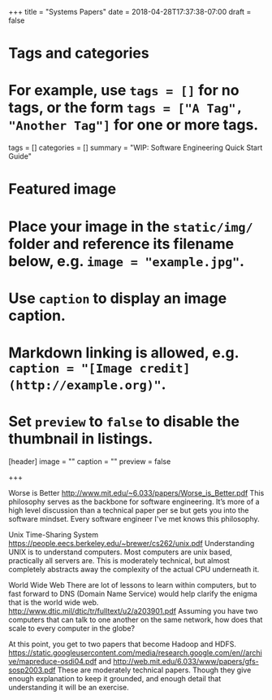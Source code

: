 +++
title = "Systems Papers"
date = 2018-04-28T17:37:38-07:00
draft = false

# Tags and categories
# For example, use `tags = []` for no tags, or the form `tags = ["A Tag", "Another Tag"]` for one or more tags.
tags = []
categories = []
summary = "WIP: Software Engineering Quick Start Guide"
# Featured image
# Place your image in the `static/img/` folder and reference its filename below, e.g. `image = "example.jpg"`.
# Use `caption` to display an image caption.
#   Markdown linking is allowed, e.g. `caption = "[Image credit](http://example.org)"`.
# Set `preview` to `false` to disable the thumbnail in listings.
[header]
image = ""
caption = ""
preview = false

+++



Worse is Better
http://www.mit.edu/~6.033/papers/Worse_is_Better.pdf
This philosophy serves as the backbone for software engineering. It’s more of a high level discussion than a technical paper per se but gets you into the software mindset. Every software engineer I've met knows this philosophy.

Unix Time-Sharing System
https://people.eecs.berkeley.edu/~brewer/cs262/unix.pdf
Understanding UNIX is to understand computers. Most computers are unix based, practically all servers are.  This is moderately technical, but almost completely abstracts away the complexity of the actual CPU underneath it.

World Wide Web
There are lot of lessons to learn within computers, but to fast forward to DNS (Domain Name Service) would help clarify the enigma that is the world wide web.
http://www.dtic.mil/dtic/tr/fulltext/u2/a203901.pdf
Assuming you have two computers that can talk to one another on the same network, how does that scale to every computer in the globe?


At this point, you get to two papers that become Hadoop and HDFS. https://static.googleusercontent.com/media/research.google.com/en//archive/mapreduce-osdi04.pdf and http://web.mit.edu/6.033/www/papers/gfs-sosp2003.pdf
These are moderately technical papers. Though they give enough explanation to keep it grounded, and enough detail that understanding it will be an exercise.
